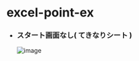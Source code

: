 # excel-point-ex

- ### スタート画面なし( てきなりシート )
  ![image](https://github.com/winofsql/excel-point-ex/assets/1501327/11c2a0a5-5d24-4c77-a344-70b5c52dab9c)
 
